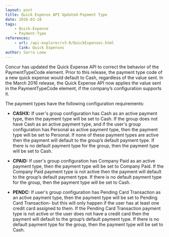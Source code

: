 ```yaml
---
layout: post
title: Quick Expense API Updated-Payment Type
date: 2016-03-18
tags:
    - Quick-Expense
    - Payment-Type
references:
    - url: /api-explorer/v3-0/QuickExpenses.html
      link: Quick Expenses
author: Sarra Loew
---
```


Concur has updated the Quick Expense API to correct the behavior of the PaymentTypeCode element. Prior to this release, the payment type code of a new quick expense would default to Cash, regardless of the value sent. In the March 2016 release, the Quick Expense API now applies the value sent in the PaymentTypeCode element, if the company’s configuration supports it.  

The payment types have the following configuration requirements:  

* **CASHX:** If user's group configuration has Cash as an active payment type, then the payment type will be set to Cash. If the group does not have Cash as an active payment type, and if the user's group configuration has Personal as active payment type, then the payment type will be set to Personal. If none of these payment types are active then the payment will default to the group’s default payment type. If there is no default payment type for the group, then the payment type will be set to Cash.

* **CPAID:** If user's group configuration has Company Paid as an active payment type, then the payment type will be set to Company Paid. If the Company Paid payment type is not active then the payment will default to the group’s default payment type. If there is no default payment type for the group, then the payment type will be set to Cash.

* **PENDC:** If user's group configuration has Pending Card Transaction as an active payment type, then the payment type will be set to Pending Card Transaction- but this will only happen if the user has at least one credit card assigned to them. If the Pending Card Transaction payment type is not active or the user does not have a credit card then the payment will default to the group’s default payment type. If there is no default payment type for the group, then the payment type will be set to Cash.
